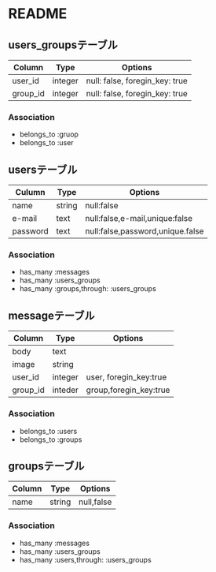  # README
 
 ## users_groupsテーブル
 
 |Column|Type|Options|
 |------|----|-------|
 |user_id|integer|null: false, foregin_key: true|
 |group_id|integer|null: false, foregin_key: true|
 
 ### Association
 - belongs_to :gruop
 - belongs_to :user 
 
## usersテーブル

|Culumn|Type|Options|
|------|----|-------|
|name|string|null:false|
|e-mail|text|null:false,e-mail,unique:false|
|password|text|null:false,password,unique.false|

### Association
 - has_many :messages
 - has_many :users_groups
 - has_many :groups,through: :users_groups

## messageテーブル

|Column|Type|Options|
|------|----|-------|
|body|text|
|image|string|
|user_id|integer|user, foregin_key:true|
|group_id|inteder|group,foregin_key:true|

### Association
 - belongs_to :users
 - belongs_to :groups

## groupsテーブル

|Column|Type|Options| 
|------|----|-------|
|name|string|null,false|

### Association
 - has_many :messages
 - has_many :users_groups
 - has_many :users,through: :users_groups